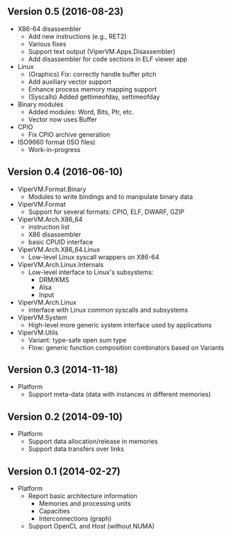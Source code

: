## Version 0.5 (2016-08-23)

* X86-64 disassembler
   * Add new instructions (e.g., RET2)
   * Various fixes
   * Support text output (ViperVM.Apps.Disassembler)
   * Add disassembler for code sections in ELF viewer app
* Linux
   * (Graphics) Fix: correctly handle buffer pitch
   * Add auxiliary vector support
   * Enhance process memory mapping support
   * (Syscalls) Added gettimeofday, settimeofday
* Binary modules
   * Added modules: Word, Bits, Ptr, etc.
   * Vector now uses Buffer
* CPIO
   * Fix CPIO archive generation
* ISO9660 format (ISO files)
   * Work-in-progress

## Version 0.4 (2016-06-10)

* ViperVM.Format.Binary
    * Modules to write bindings and to manipulate binary data
* ViperVM.Format
    * Support for several formats: CPIO, ELF, DWARF, GZIP
* ViperVM.Arch.X86_64
    * instruction list
    * X86 disassembler
    * basic CPUID interface
* ViperVM.Arch.X86_64.Linux
    * Low-level Linux syscall wrappers on X86-64
* ViperVM.Arch.Linux.Internals
    * Low-level interface to Linux's subsystems:
        * DRM/KMS
        * Alsa
        * Input
* ViperVM.Arch.Linux
    * interface with Linux common syscalls and subsystems
* ViperVM.System
    * High-level more generic system interface used by applications
* ViperVM.Utils
    * Variant: type-safe open sum type
    * Flow: generic function composition combinators based on Variants


## Version 0.3 (2014-11-18)

* Platform
    * Support meta-data (data with instances in different memories)

## Version 0.2 (2014-09-10)

* Platform
    * Support data allocation/release in memories
    * Support data transfers over links

## Version 0.1 (2014-02-27)

* Platform
    * Report basic architecture information
        * Memories and processing units
        * Capacities
        * Interconnections (graph)
    * Support OpenCL and Host (without NUMA)
